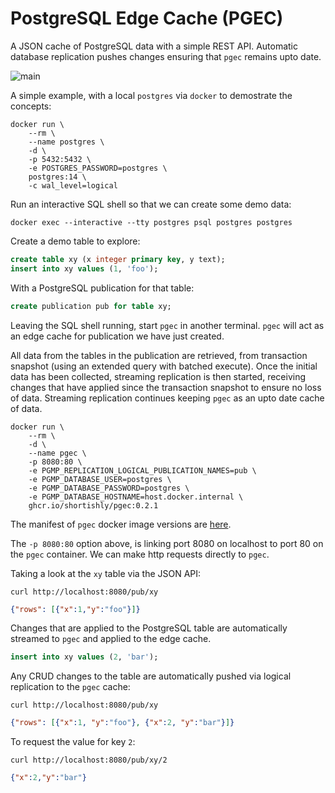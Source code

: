 # PostgreSQL Edge Cache (PGEC)

A JSON cache of PostgreSQL data with a simple REST API. Automatic
database replication pushes changes ensuring that `pgec` remains upto
date.

![main](https://github.com/shortishly/pgmp/actions/workflows/main.yml/badge.svg)


A simple example, with a local `postgres` via `docker` to demostrate
the concepts:

```shell
docker run \
    --rm \
    --name postgres \
    -d \
    -p 5432:5432 \
    -e POSTGRES_PASSWORD=postgres \
    postgres:14 \
    -c wal_level=logical
```

Run an interactive SQL shell so that we can create some demo data:

```shell
docker exec --interactive --tty postgres psql postgres postgres
```

Create a demo table to explore:

```sql
create table xy (x integer primary key, y text);
insert into xy values (1, 'foo');
```

With a PostgreSQL publication for that table:

```sql
create publication pub for table xy;
```

Leaving the SQL shell running, start `pgec` in another
terminal. `pgec` will act as an edge cache for publication we have
just created.

All data from the tables in the publication are retrieved, from
transaction snapshot (using an extended query with batched
execute). Once the initial data has been collected, streaming
replication is then started, receiving changes that have applied since
the transaction snapshot to ensure no loss of data. Streaming
replication continues keeping `pgec` as an upto date cache of data.

```shell
docker run \
    --rm \
    -d \
    --name pgec \
    -p 8080:80 \
    -e PGMP_REPLICATION_LOGICAL_PUBLICATION_NAMES=pub \
    -e PGMP_DATABASE_USER=postgres \
    -e PGMP_DATABASE_PASSWORD=postgres \
    -e PGMP_DATABASE_HOSTNAME=host.docker.internal \
    ghcr.io/shortishly/pgec:0.2.1
```

The manifest of `pgec` docker image versions are
[here](https://github.com/shortishly/pgec/pkgs/container/pgec).

The `-p 8080:80` option above, is linking port 8080 on localhost to port
80 on the `pgec` container. We can make http requests directly
to `pgec`.

Taking a look at the `xy` table via the JSON API:

```shell
curl http://localhost:8080/pub/xy
```
```json
{"rows": [{"x":1,"y":"foo"}]}
```

Changes that are applied to the PostgreSQL table are automatically
streamed to `pgec` and applied to the edge cache.

```sql
insert into xy values (2, 'bar');
```

Any CRUD changes to the table are automatically pushed via logical
replication to the `pgec` cache:

```shell
curl http://localhost:8080/pub/xy
```
```json
{"rows": [{"x":1, "y":"foo"}, {"x":2, "y":"bar"}]}
```

To request the value for key `2`:

```shell
curl http://localhost:8080/pub/xy/2
```
```json
{"x":2,"y":"bar"}
```

